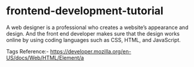 # frontend-development-tutorial
A web designer is a professional who creates a website’s appearance and design. And the front end developer makes sure that the design works online by using coding languages such as CSS, HTML, and JavaScript.

Tags Reference:- https://developer.mozilla.org/en-US/docs/Web/HTML/Element/a
